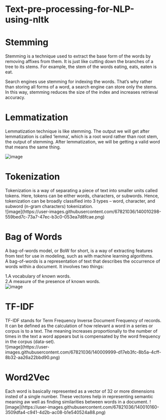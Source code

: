 # Text-pre-processing-for-NLP-using-nltk
<h1> Stemming </h1>
Stemming is a technique used to extract the base form of the words by removing affixes from them. It is just like cutting down the branches of a tree to its stems. For example, the stem of the words eating, eats, eaten is eat.</br>

Search engines use stemming for indexing the words. That’s why rather than storing all forms of a word, a search engine can store only the stems. In this way, stemming reduces the size of the index and increases retrieval accuracy.</br>

<h1> Lemmatization </h1>
Lemmatization technique is like stemming. The output we will get after lemmatization is called ‘lemma’, which is a root word rather than root stem, the output of stemming. After lemmatization, we will be getting a valid word that means the same thing.</br>

![image](https://user-images.githubusercontent.com/67821036/140009647-38217c7d-1853-4e25-bdf2-4d61ec325193.png)

<h1> Tokenization </h1>
Tokenization is a way of separating a piece of text into smaller units called tokens. Here, tokens can be either words, characters, or subwords. Hence, tokenization can be broadly classified into 3 types – word, character, and subword (n-gram characters) tokenization.</br>
![image](https://user-images.githubusercontent.com/67821036/140010298-559bed7c-73a7-47ec-b3c0-053ea7d8fcae.png)

<h1> Bag of Words </h1>
A bag-of-words model, or BoW for short, is a way of extracting features from text for use in modeling, such as with machine learning algorithms.</br>
A bag-of-words is a representation of text that describes the occurrence of words within a document. It involves two things:</br>

1.A vocabulary of known words.</br>
2.A measure of the presence of known words.</br>
![image](https://user-images.githubusercontent.com/67821036/140009896-5e0052bd-a90e-42d1-a2e6-8b245bbeada4.png)


<h1> TF-IDF </h1>
TF-IDF stands for Term Frequency Inverse Document Frequency of records. It can be defined as the calculation of how relevant a word in a series or corpus is to a text. The meaning increases proportionally to the number of times in the text a word appears but is compensated by the word frequency in the corpus (data-set).</br>
![image](https://user-images.githubusercontent.com/67821036/140009999-d17eb3fc-8b5a-4cff-8b32-aa26a22bbd90.png)

<h1> Word2Vec </h1>
Each word is basically represented as a vector of 32 or more dimensions insted of a single number. These vectores help in representing semantic meaning aw well as finding similarities between words in a document.
![image](https://user-images.githubusercontent.com/67821036/140010160-3509dfa4-c941-4d2b-ac08-b1e540524a88.png)
